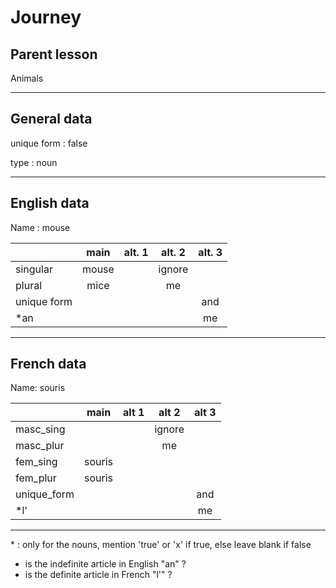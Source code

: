 # Journey

## Parent lesson

<section>

Animals

</section>

---

## General data

<section>

unique form : false

type : noun

</section>

---

## English data

<section>

Name : mouse

|             | main  | alt. 1 | alt. 2 | alt. 3 |
| :---------- | :---: | :----: | :----: | :----: |
| singular    | mouse |        | ignore |        |
| plural      | mice  |        |   me   |        |
| unique form |       |        |        |  and   |
| \*an        |       |        |        |   me   |

</section>

---

## French data

<section>

Name: souris

|             |  main  | alt 1 | alt 2  | alt 3 |
| :---------- | :----: | :---: | :----: | :---: |
| masc_sing   |        |       | ignore |       |
| masc_plur   |        |       |   me   |       |
| fem_sing    | souris |       |        |       |
| fem_plur    | souris |       |        |       |
| unique_form |        |       |        |  and  |
| \*l'        |        |       |        |  me   |

</section>

---

\* : only for the nouns, mention 'true' or 'x' if true, else leave blank if false

- is the indefinite article in English "an" ?
- is the definite article in French "l'" ?
